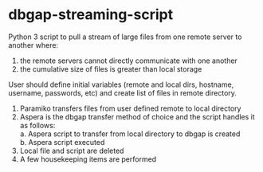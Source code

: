 # dbgap-streaming-script  
Python 3 script to pull a stream of large files from one remote server to another where:   
1. the remote servers cannot directly communicate with one another  
2. the cumulative size of files is greater than local storage  


User should define initial variables (remote and local dirs, hostname, username, passwords, etc) and create list of files in remote directory.  

1. Paramiko transfers files from user defined remote to local directory 
2. Aspera is the dbgap transfer method of choice and the script handles it as follows:  
a. Aspera script to transfer from local directory to dbgap is created  
b. Aspera script executed  
3. Local file and script are deleted  
4. A few housekeeping items are performed 

